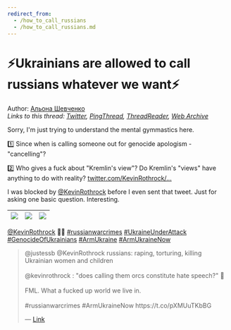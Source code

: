 ```yaml
---
redirect_from:
  - /how_to_call_russians
  - /how_to_call_russians.md
---
```

# ⚡️Ukrainians are allowed to call russians whatever we want⚡️

Author: [Альона Шевченко](https://twitter.com/cryptodrftng)  
*Links to this thread: [Twitter](https://twitter.com/cryptodrftng/status/1531593539695611905), [PingThread](https://pingthread.com/thread/1531593539695611905), [ThreadReader](https://threadreaderapp.com/thread/1531593539695611905.html), [Web Archive](https://web.archive.org/web/*/https://twitter.com/cryptodrftng/status/1531593539695611905)*

Sorry, I'm just trying to understand the mental gymmastics here. 

1️⃣ Since when is calling someone out for genocide apologism - "cancelling"?

2️⃣ Who gives a fuck about "Kremlin's view"? Do Kremlin's "views" have anything to do with reality? [twitter.com/KevinRothrock/…](https://twitter.com/KevinRothrock/status/1531590090698391554)

I was blocked by [@KevinRothrock](https://twitter.com/KevinRothrock) before I even sent that tweet. Just for asking one basic question. Interesting.

| [![](https://pbs.twimg.com/media/FUFRYYNWUAYYrIf.jpg)](https://pbs.twimg.com/media/FUFRYYNWUAYYrIf.jpg) | [![](https://pbs.twimg.com/media/FUFRYYOWYAY96Rt.jpg)](https://pbs.twimg.com/media/FUFRYYOWYAY96Rt.jpg) | [![](https://pbs.twimg.com/media/FUFRYYOXoAEqdBx.jpg)](https://pbs.twimg.com/media/FUFRYYOXoAEqdBx.jpg) |
| :-: | :-: | :-: |

[@KevinRothrock](https://twitter.com/KevinRothrock) 🤦‍♀️ [#russianwarcrimes](https://twitter.com/hashtag/russianwarcrimes) [#UkraineUnderAttaсk](https://twitter.com/hashtag/UkraineUnderAtta%D1%81k) [#GenocideOfUkrainians](https://twitter.com/hashtag/GenocideOfUkrainians) [#ArmUkraine](https://twitter.com/hashtag/ArmUkraine) [#ArmUkraineNow](https://twitter.com/hashtag/ArmUkraineNow)

<blockquote class="twitter-tweet">
    <p lang="en" dir="ltr">
    @justessb @KevinRothrock russians: raping, torturing, killing Ukrainian women and children <br />
    <br />
    @kevinrothrock : &#34;does calling them orcs constitute hate speech?&#34; 🧐<br />
    <br />
    FML. What a fucked up world we live in. <br />
    <br />
    #russianwarcrimes #ArmUkraineNow https://t.co/pXMUuTKbBG<br />
    </p>
    &mdash; <a href="https://twitter.com/cryptodrftng/status/1531600647207931909">Link</a>
</blockquote>
